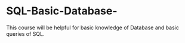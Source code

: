 # SQL-Basic-Database-
This course will be helpful for basic knowledge of Database and basic queries of SQL.
